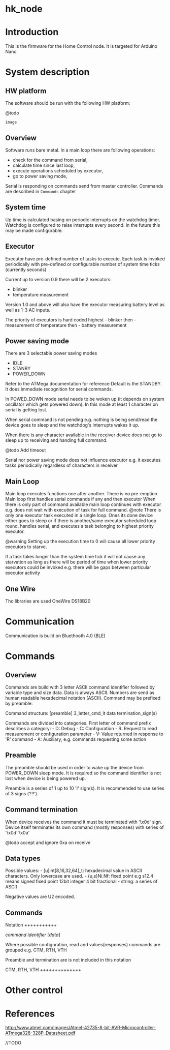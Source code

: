 # hk_node

Introduction
===============

This is the firmware for the Home Control node.
It is targeted for Arduino Nano

System description
====================

HW platform
---------------
The software should be run with the following HW platform:

@todo 

	image

Overview
----------
Software runs bare metal. 
In a main loop there are following operations:
- check for the command from serial,
- calculate time since last loop,
- execute operations scheduled by executor,
- go to power saving mode,

Serial is responding on commands send from master controller.
Commands are described in  `Commands` chapter

System time
------------
Up time is calculated basing on periodic interrupts on the 
watchdog timer. 
Watchdog is configured to raise interrupts every second.
In the future this may be made configurable.

Executor
----------

Executor have pre-defined number of tasks to execute.
Each task is invoked periodically with pre-defined or
configurable number of system time ticks (currently seconds)

Current up to version 0.9 there will be 2 executors:
- blinker
- temperature measurement

Version 1.0 and above will also have the executor
measuring battery level as well as 1-3 AC inputs.

The priority of executors is hard coded
highest - blinker
then - measurement of temperature 
then - battery measurement

Power saving mode
-------------------

There are 3 selectable power saving modes 
- IDLE
- STANBY
- POWER_DOWN

Refer to the ATMega documentation for reference
Default is the STANDBY. It does immediate recognition for serial commands.

In POWED_DOWN mode serial needs to be woken up (it depends on system oscillator 
which gets powered down). In this mode at least 1 character on serial is getting lost.

When serial command is not pending e.g. nothing is being send/read the
device goes to sleep and the watchdog's interrupts wakes it up.

When there is any character available in the receiver device does
not go to sleep up to receiving and handing full command.

@todo
	Add timeout
	
Serial nor power saving mode does not influence executor e.g. it executes tasks periodically
regardless of characters in receiver

Main Loop
-----------
Main loop executes functions one after another.
There is no pre-emption. 
Main loop first handles serial commands if any and then executor
When there is only part of command available main loop continues with executor 
e.g. does not wait with execution of task for full command.
@note
	There is only one executor task executed in a single loop. Ones its done device
	either goes to sleep or if there is another/same executor scheduled 
	loop round, handles serial, and executes a task belonging to highest
	priority executor. 

@warning
	Setting up the execution time to 0 will cause all lower priority
	executors to starve.

If a task takes longer than the system time tick it will not cause any starvation
as long as there will be period of time when lower priority executors could be 
invoked e.g. there will be gaps between particular executor activity

One Wire
-------------
Tho libraries are used 
OneWire
DS18B20

Communication
===============
Communication is build on Bluethooth 4.0 (BLE)


Commands
=========

Overview
---------
Commands are build with 3 letter ASCII command identifier followed by variable type and size data.
Data is always ASCII. Numbers are send as human readable hexadecimal notation (ASCII). 
Command may be prefixed by preamble:

Command structure:
	[preamble] 3_letter_cmd_it data termination_sign(s)

Commands are divided into categories. First letter of command prefix describes a 
category:
	- D: Debug
	- C: Configuration
	- R: Request to read measurement or configuration parameter
	- V: Value returned in response to 'R' command
	- A: Auxiliary, e.g. commands requesting some action

Preamble
-----------
The preamble should be used in order to wake up the device from
POWER_DOWN sleep mode. It is required so the command identifier is not lost
when device is being powered up.

Preamble is a series of 1 up to 10 '!' sign(s). It is recommended to use series of 3 signs ('!!!').

Command termination
---------------------

When device receives the command it must be terminated with '\x0d'  sign.
Device itself terminates its own command (mostly responses) with series of '\x0d''\x0a' 

@todo
accept and ignore 0xa on receive

Data types
----------------
Possible values:
	- [u]int[8,16,32,64]_t: hexadecimal value in ASCII characters. Only lowercase are used.
	- {u,s}Ni.Nf: fixed point e.g s12.4 means signed fixed point 12bit integer 4 bit fractional
	- string: a series of ASCII 
	
Negative values are U2 encoded.
	
Commands 
---------------

Notation
+++++++++++

*command identifier* [*data*]

Where possible configuration, read and values(responses) commands are grouped e.g.
	CTM, RTH, VTH

	
	
Preamble and termination are is not included in this notation



CTM, RTH, VTH
++++++++++++++



 


Other control
===============

References
=============
 http://www.atmel.com/Images/Atmel-42735-8-bit-AVR-Microcontroller-ATmega328-328P_Datasheet.pdf



//TODO
